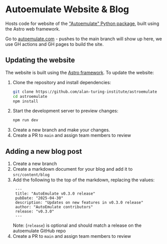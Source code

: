 # Autoemulate Website & Blog

Hosts code for website of the ["Autoemulate" Python package](https://github.com/alan-turing-institute/autoemulate), built using the Astro web framework.

Go to [autoemulate.com](https://www.autoemulate.com/) - pushes to the main branch will show up here, we use GH actions and GH pages to build the site.

## Updating the website

The website is built using the [Astro framework](https://docs.astro.build/en/develop-and-build/). To update the website:

1. Clone the repository and install dependencies:
   ```bash
   git clone https://github.com/alan-turing-institute/astroemulate
   cd astroemulate
   npm install
   ```
2. Start the development server to preview changes:
   ```bash
   npm run dev
   ```
3. Create a new branch and make your changes.
4. Create a PR to `main` and assign team members to review

## Adding a new blog post

1. Create a new branch
2. Create a markdown document for your blog and add it to `src/content/blog`
3. Add the following to the top of the markdown, replacing the values:
   ```
    ---
    title: "AutoEmulate v0.3.0 release"
    pubDate: "2025-04-30"
    description: "Updates on new features in v0.3.0 release"
    author: "AutoEmulate contributors"
    release: "v0.3.0"
    ---
   ```
   Note: (`release`) is optional and should match a release on the autoemulate GitHub repo
4. Create a PR to `main` and assign team members to review
